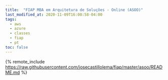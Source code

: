 ```yaml
---
title:  "FIAP MBA em Arquitetura de Soluções - Online (ASOO)"
last_modified_at: 2020-11-09T16:00:58-04:00
tags:
  - aws
  - azure
  - classes
  - fiap
  - pt
toc: false
---
```


{% remote_include https://raw.githubusercontent.com/josecastillolema/fiap/master/asoo/README.md %}

